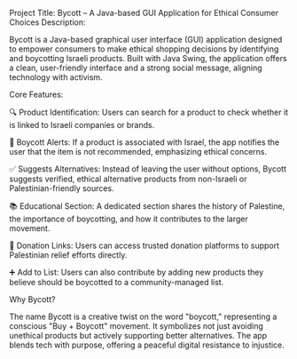 
Project Title: Bycott – A Java-based GUI Application for Ethical Consumer Choices
Description:

Bycott is a Java-based graphical user interface (GUI) application designed to empower consumers to make ethical shopping decisions by identifying and boycotting Israeli products. Built with Java Swing, the application offers a clean, user-friendly interface and a strong social message, aligning technology with activism.

Core Features:

🔍 Product Identification: Users can search for a product to check whether it is linked to Israeli companies or brands.

🚫 Boycott Alerts: If a product is associated with Israel, the app notifies the user that the item is not recommended, emphasizing ethical concerns.

✅ Suggests Alternatives: Instead of leaving the user without options, Bycott suggests verified, ethical alternative products from non-Israeli or Palestinian-friendly sources.

📚 Educational Section: A dedicated section shares the history of Palestine, the importance of boycotting, and how it contributes to the larger movement.

💖 Donation Links: Users can access trusted donation platforms to support Palestinian relief efforts directly.

➕ Add to List: Users can also contribute by adding new products they believe should be boycotted to a community-managed list.

Why Bycott?

The name Bycott is a creative twist on the word "boycott," representing a conscious "Buy + Boycott" movement. It symbolizes not just avoiding unethical products but actively supporting better alternatives. The app blends tech with purpose, offering a peaceful digital resistance to injustice.
